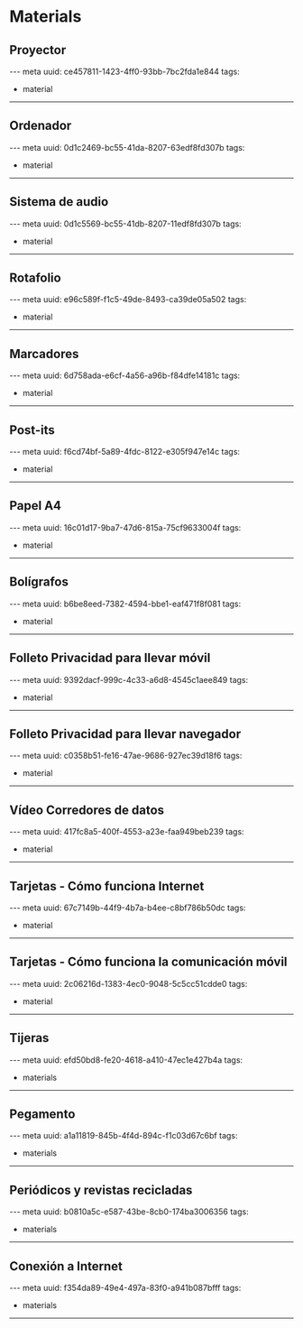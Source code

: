 # Materials

## Proyector
--- meta
uuid: ce457811-1423-4ff0-93bb-7bc2fda1e844
tags:
  - material
---


## Ordenador
--- meta
uuid: 0d1c2469-bc55-41da-8207-63edf8fd307b
tags:
  - material
---


## Sistema de audio
--- meta
uuid: 0d1c5569-bc55-41db-8207-11edf8fd307b
tags:
  - material
---

## Rotafolio
--- meta
uuid: e96c589f-f1c5-49de-8493-ca39de05a502
tags:
  - material
---


## Marcadores
--- meta
uuid: 6d758ada-e6cf-4a56-a96b-f84dfe14181c
tags:
  - material
---


## Post-its
--- meta
uuid: f6cd74bf-5a89-4fdc-8122-e305f947e14c
tags:
  - material
---


## Papel A4
--- meta
uuid: 16c01d17-9ba7-47d6-815a-75cf9633004f
tags:
  - material
---


## Bolígrafos
--- meta
uuid: b6be8eed-7382-4594-bbe1-eaf471f8f081
tags:
  - material
---


## Folleto Privacidad para llevar móvil
--- meta
uuid: 9392dacf-999c-4c33-a6d8-4545c1aee849
tags:
  - material
---


## Folleto Privacidad para llevar navegador
--- meta
uuid: c0358b51-fe16-47ae-9686-927ec39d18f6
tags:
  - material
---


## Vídeo Corredores de datos
--- meta
uuid: 417fc8a5-400f-4553-a23e-faa949beb239
tags:
  - material
---


## Tarjetas - Cómo funciona Internet
--- meta
uuid: 67c7149b-44f9-4b7a-b4ee-c8bf786b50dc
tags:
  - material
---


## Tarjetas - Cómo funciona la comunicación móvil
--- meta
uuid: 2c06216d-1383-4ec0-9048-5c5cc51cdde0
tags:
  - material
---

## Tijeras
--- meta
uuid: efd50bd8-fe20-4618-a410-47ec1e427b4a
tags:
  - materials
---

## Pegamento
--- meta
uuid: a1a11819-845b-4f4d-894c-f1c03d67c6bf
tags:
  - materials
---

## Periódicos y revistas recicladas
--- meta
uuid: b0810a5c-e587-43be-8cb0-174ba3006356
tags:
  - materials
---

## Conexión a Internet
--- meta
uuid: f354da89-49e4-497a-83f0-a941b087bfff
tags:
  - materials
---
